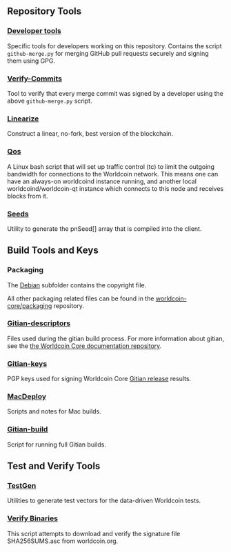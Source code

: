 Repository Tools
---------------------

### [Developer tools](/contrib/devtools) ###
Specific tools for developers working on this repository.
Contains the script `github-merge.py` for merging GitHub pull requests securely and signing them using GPG.

### [Verify-Commits](/contrib/verify-commits) ###
Tool to verify that every merge commit was signed by a developer using the above `github-merge.py` script.

### [Linearize](/contrib/linearize) ###
Construct a linear, no-fork, best version of the blockchain.

### [Qos](/contrib/qos) ###

A Linux bash script that will set up traffic control (tc) to limit the outgoing bandwidth for connections to the Worldcoin network. This means one can have an always-on worldcoind instance running, and another local worldcoind/worldcoin-qt instance which connects to this node and receives blocks from it.

### [Seeds](/contrib/seeds) ###
Utility to generate the pnSeed[] array that is compiled into the client.

Build Tools and Keys
---------------------

### Packaging ###
The [Debian](/contrib/debian) subfolder contains the copyright file.

All other packaging related files can be found in the [worldcoin-core/packaging](https://github.com/worldcoin-core/packaging) repository.

### [Gitian-descriptors](/contrib/gitian-descriptors) ###
Files used during the gitian build process. For more information about gitian, see the [the Worldcoin Core documentation repository](https://github.com/worldcoin-core/docs).

### [Gitian-keys](/contrib/gitian-keys)
PGP keys used for signing Worldcoin Core [Gitian release](/doc/release-process.md) results.

### [MacDeploy](/contrib/macdeploy) ###
Scripts and notes for Mac builds. 

### [Gitian-build](/contrib/gitian-build.py) ###
Script for running full Gitian builds.

Test and Verify Tools 
---------------------

### [TestGen](/contrib/testgen) ###
Utilities to generate test vectors for the data-driven Worldcoin tests.

### [Verify Binaries](/contrib/verifybinaries) ###
This script attempts to download and verify the signature file SHA256SUMS.asc from worldcoin.org.
